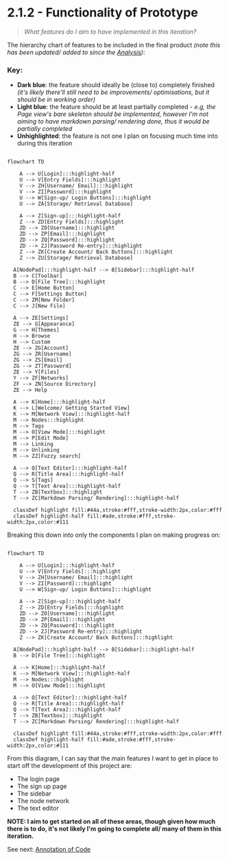 # 2.1.2 - Functionality of Prototype

> _What features do I aim to have implemented in this iteration?_

The hierarchy chart of features to be included in the final product _(note this has been updated/ added to since the [Analysis](../../1%20-%20Analysis/))_:

### Key:

- **Dark blue**: the feature should ideally be (close to) completely finished _(it's likely there'll still need to be improvements/ optimisations, but it should be in working order)_
- **Light blue**: the feature should be at least partially completed - _e.g, the Page view's bare skeleton should be implemented, however I'm not aiming to have markdown parsing/ rendering done, thus it would be partially completed_
- **Unhighlighted**: the feature is not one I plan on focusing much time into during this iteration

```mermaid

flowchart TD

	A --> U[Login]:::highlight-half
	U --> V[Entry Fields]:::highlight
	V --> ZH[Username/ Email]:::highlight
	V --> ZI[Password]:::highlight
	U --> W[Sign-up/ Login Buttons]:::highlight
	U --> ZA[Storage/ Retrieval Database]

	A --> Z[Sign-up]:::highlight-half
	Z --> ZD[Entry Fields]:::highlight
	ZD --> ZO[Username]:::highlight
	ZD --> ZP[Email]:::highlight
	ZD --> ZQ[Password]:::highlight
	ZD --> ZJ[Password Re-entry]:::highlight
	Z --> ZK[Create Account/ Back Buttons]:::highlight
	Z --> ZU[Storage/ Retrieval Database]

  A[NodePad]:::highlight-half --> B[Sidebar]:::highlight-half
  B --> C[Toolbar]
  B --> D[File Tree]:::highlight
  C --> E[Home Button]
  C --> F[Settings Button]
  C --> ZM[New Folder]
  C --> J[New File]

  A --> ZE[Settings]
  ZE --> G[Appearance]
  G --> H[Themes]
  H --> Browse
  H --> Custom
  ZE --> ZG[Account]
  ZG --> ZR[Username]
  ZG --> ZS[Email]
  ZG --> ZT[Password]
  ZE --> Y[Files]
  Y --> ZF[Networks]
  ZF --> ZN[Source Directory]
  ZE --> Help

  A --> K[Home]:::highlight-half
  K --> L[Welcome/ Getting Started View]
  K --> M[Network View]:::highlight-half
  M --> Nodes:::highlight
  M --> Tags
  M --> O[View Mode]:::highlight
  M --> P[Edit Mode]
  M --> Linking
  M --> Unlinking
  M --> ZZ[Fuzzy search]

  A --> Q[Text Editor]:::highlight-half
  Q --> R[Title Area]:::highlight-half
  Q --> S[Tags]
  Q --> T[Text Area]:::highlight-half
  T --> ZB[Textbox]:::highlight
  T --> ZC[Markdown Parsing/ Rendering]:::highlight-half

  classDef highlight fill:#44a,stroke:#fff,stroke-width:2px,color:#fff
  classDef highlight-half fill:#ade,stroke:#fff,stroke-width:2px,color:#111
```

Breaking this down into only the components I plan on making progress on:

```mermaid

flowchart TD

	A --> U[Login]:::highlight-half
	U --> V[Entry Fields]:::highlight
	V --> ZH[Username/ Email]:::highlight
	V --> ZI[Password]:::highlight
	U --> W[Sign-up/ Login Buttons]:::highlight

	A --> Z[Sign-up]:::highlight-half
	Z --> ZD[Entry Fields]:::highlight
	ZD --> ZO[Username]:::highlight
	ZD --> ZP[Email]:::highlight
	ZD --> ZQ[Password]:::highlight
	ZD --> ZJ[Password Re-entry]:::highlight
	Z --> ZK[Create Account/ Back Buttons]:::highlight

  A[NodePad]:::highlight-half --> B[Sidebar]:::highlight-half
  B --> D[File Tree]:::highlight

  A --> K[Home]:::highlight-half
  K --> M[Network View]:::highlight-half
  M --> Nodes:::highlight
  M --> O[View Mode]:::highlight

  A --> Q[Text Editor]:::highlight-half
  Q --> R[Title Area]:::highlight-half
  Q --> T[Text Area]:::highlight-half
  T --> ZB[Textbox]:::highlight
  T --> ZC[Markdown Parsing/ Rendering]:::highlight-half

  classDef highlight fill:#44a,stroke:#fff,stroke-width:2px,color:#fff
  classDef highlight-half fill:#ade,stroke:#fff,stroke-width:2px,color:#111
```

From this diagram, I can say that the main features I want to get in place to start off the development of this project are:

- The login page
- The sign up page
- The sidebar
- The node network
- The text editor

**NOTE: I aim to get started on all of these areas, though given how much there is to do, it's not likely I'm going to complete all/ many of them in this iteration.**

See next: [Annotation of Code](2.1.3-annotation_of_code.md)
